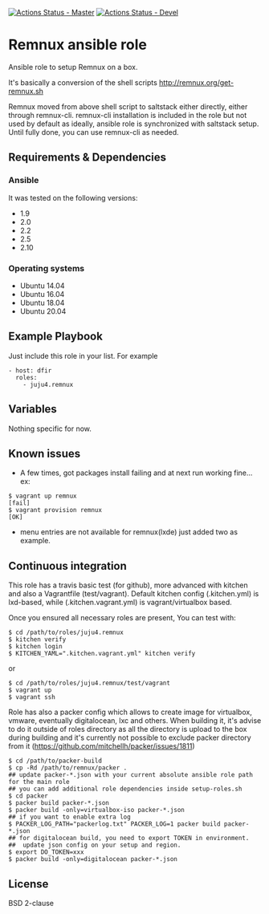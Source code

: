 [![Actions Status - Master](https://github.com/juju4/ansible-remnux/workflows/AnsibleCI/badge.svg)](https://github.com/juju4/ansible-remnux/actions?query=branch%3Amaster)
[![Actions Status - Devel](https://github.com/juju4/ansible-remnux/workflows/AnsibleCI/badge.svg?branch=devel)](https://github.com/juju4/ansible-remnux/actions?query=branch%3Adevel)

# Remnux ansible role

Ansible role to setup Remnux on a box.

It's basically a conversion of the shell scripts
http://remnux.org/get-remnux.sh

Remnux moved from above shell script to saltstack either directly, either through remnux-cli.
remnux-cli installation is included in the role but not used by default as ideally, ansible role is synchronized with saltstack setup. Until fully done, you can use remnux-cli as needed.


## Requirements & Dependencies

### Ansible
It was tested on the following versions:
 * 1.9
 * 2.0
 * 2.2
 * 2.5
 * 2.10

### Operating systems

* Ubuntu 14.04
* Ubuntu 16.04
* Ubuntu 18.04
* Ubuntu 20.04

## Example Playbook

Just include this role in your list.
For example

```
- host: dfir
  roles:
    - juju4.remnux
```

## Variables

Nothing specific for now.

## Known issues

* A few times, got packages install failing and at next run working fine...
ex:
```
$ vagrant up remnux
[fail]
$ vagrant provision remnux
[OK]
```

* menu entries are not available for remnux(lxde)
just added two as example.


## Continuous integration

This role has a travis basic test (for github), more advanced with kitchen and also a Vagrantfile (test/vagrant).
Default kitchen config (.kitchen.yml) is lxd-based, while (.kitchen.vagrant.yml) is vagrant/virtualbox based.

Once you ensured all necessary roles are present, You can test with:
```
$ cd /path/to/roles/juju4.remnux
$ kitchen verify
$ kitchen login
$ KITCHEN_YAML=".kitchen.vagrant.yml" kitchen verify
```
or
```
$ cd /path/to/roles/juju4.remnux/test/vagrant
$ vagrant up
$ vagrant ssh
```

Role has also a packer config which allows to create image for virtualbox, vmware, eventually digitalocean, lxc and others.
When building it, it's advise to do it outside of roles directory as all the directory is upload to the box during building
and it's currently not possible to exclude packer directory from it (https://github.com/mitchellh/packer/issues/1811)
```
$ cd /path/to/packer-build
$ cp -Rd /path/to/remnux/packer .
## update packer-*.json with your current absolute ansible role path for the main role
## you can add additional role dependencies inside setup-roles.sh
$ cd packer
$ packer build packer-*.json
$ packer build -only=virtualbox-iso packer-*.json
## if you want to enable extra log
$ PACKER_LOG_PATH="packerlog.txt" PACKER_LOG=1 packer build packer-*.json
## for digitalocean build, you need to export TOKEN in environment.
##  update json config on your setup and region.
$ export DO_TOKEN=xxx
$ packer build -only=digitalocean packer-*.json
```

## License

BSD 2-clause
